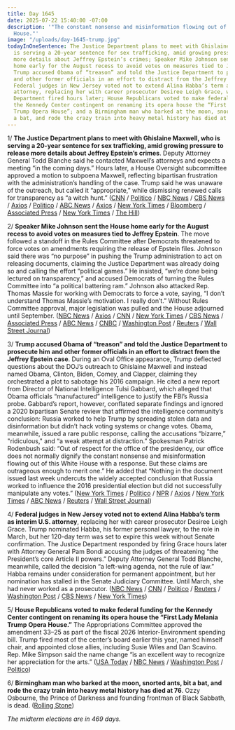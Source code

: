 ```yaml
---
title: Day 1645
date: 2025-07-22 15:40:00 -07:00
description: '"The constant nonsense and misinformation flowing out of this White
  House."'
image: "/uploads/day-1645-trump.jpg"
todayInOneSentence: The Justice Department plans to meet with Ghislaine Maxwell, who
  is serving a 20-year sentence for sex trafficking, amid growing pressure to release
  more details about Jeffrey Epstein’s crimes; Speaker Mike Johnson sent the House
  home early for the August recess to avoid votes on measures tied to Jeffrey Epstein;
  Trump accused Obama of “treason” and told the Justice Department to prosecute him
  and other former officials in an effort to distract from the Jeffrey Epstein case;
  Federal judges in New Jersey voted not to extend Alina Habba’s term as interim U.S.
  attorney, replacing her with career prosecutor Desiree Leigh Grace, who the Justice
  Department fired hours later; House Republicans voted to make federal funding for
  the Kennedy Center contingent on renaming its opera house the “First Lady Melania
  Trump Opera House”; and a Birmingham man who barked at the moon, snorted ants, bit
  a bat, and rode the crazy train into heavy metal history has died at 76.
---
```


1/ **The Justice Department plans to meet with Ghislaine Maxwell, who is serving a 20-year sentence for sex trafficking, amid growing pressure to release more details about Jeffrey Epstein’s crimes**. Deputy Attorney General Todd Blanche said he contacted Maxwell’s attorneys and expects a meeting “in the coming days.” Hours later, a House Oversight subcommittee approved a motion to subpoena Maxwell, reflecting bipartisan frustration with the administration’s handling of the case. Trump said he was unaware of the outreach, but called it “appropriate,” while dismissing renewed calls for transparency as “a witch hunt.” ([CNN](https://www.cnn.com/2025/07/22/politics/doj-ghislaine-maxwell-epstein) / [Politico](https://www.politico.com/live-updates/2025/07/22/congress/committee-to-subpoena-maxwell-00466899) / [NBC News](https://www.nbcnews.com/politics/justice-department/deputy-attorney-general-meet-epstein-accomplice-ghislaine-maxwell-rcna219652) / [CBS News](https://www.cbsnews.com/news/jeffrey-epstein-ghislaine-maxwell-todd-blanche-meeting/) / [Axios](https://www.axios.com/2025/07/22/epstein-ghislaine-maxwell-doj-meeting) / [Politico](https://www.politico.com/news/2025/07/22/doj-ghislaine-maxwell-epstein-00466730) / [ABC News](https://abcnews.go.com/Politics/judge-overseeing-doj-epstein-grand-jury-records-request/story?id=123964265) / [Axios](https://www.axios.com/2025/07/22/ghislaine-maxwell-subpoena-trump-congress) / [New York Times](https://www.nytimes.com/2025/07/22/us/politics/ghislaine-maxwell-epstein-doj.html) / [Bloomberg](https://www.bloomberg.com/news/articles/2025-07-22/justice-department-seeks-meeting-with-epstein-accomplice-maxwell) / [Associated Press](https://apnews.com/article/trump-epstein-maxwell-justice-department-interview-c0131616f9d3c1f56a14bb7b9e863741) / [New York Times](https://www.nytimes.com/2025/07/22/us/politics/trump-epstein-files-redacted-bondi.html) / [The Hill](https://thehill.com/homenews/administration/5413652-trump-unaware-justice-dept-maxwell/))

2/ **Speaker Mike Johnson sent the House home early for the August recess to avoid votes on measures tied to Jeffrey Epstein**. The move followed a standoff in the Rules Committee after Democrats threatened to force votes on amendments requiring the release of Epstein files. Johnson said there was “no purpose” in pushing the Trump administration to act on releasing documents, claiming the Justice Department was already doing so and calling the effort “political games.” He insisted, “we’re done being lectured on transparency,” and accused Democrats of turning the Rules Committee into “a political battering ram.” Johnson also attacked Rep. Thomas Massie for working with Democrats to force a vote, saying, “I don’t understand Thomas Massie’s motivation. I really don’t.” Without Rules Committee approval, major legislation was pulled and the House adjourned until September. ([NBC News](https://www.nbcnews.com/politics/congress/house-cancels-votes-fight-jeffrey-epstein-files-rcna220238) / [Axios](https://www.axios.com/2025/07/22/house-bails-early-amid-epstein-file-uproar) / [CNN](https://www.cnn.com/2025/07/21/politics/epstein-files-house-vote-gop-johnson-massie) / [New York Times](https://www.nytimes.com/2025/07/22/us/politics/mike-johnson-ends-house-session-epstein-vote.html) / [CBS News](https://www.cbsnews.com/news/johnson-house-recess-epstein-files-vote/) / [Associated Press](https://apnews.com/article/congress-jeffrey-epstein-trump-f2a03eca247268b14a9e38858338eded) / [ABC News](https://abcnews.go.com/Politics/house-paralyzed-epstein-files-2nd-week-row/story?id=123953105) / [CNBC](https://www.cnbc.com/2025/07/22/epstein-trump-house-maxwell-recess.html) / [Washington Post](https://www.washingtonpost.com/politics/2025/07/22/house-republicans-epstein-files-mike-johnson/) / [Reuters](https://www.reuters.com/world/us/epstein-files-fight-leads-us-house-republicans-start-summer-break-day-early-2025-07-22/) / [Wall Street Journal](https://www.wsj.com/politics/policy/jeffrey-epstein-files-ghislaine-maxwell-house-recess-efe1de6f))

3/ **Trump accused Obama of “treason” and told the Justice Department to prosecute him and other former officials in an effort to distract from the Jeffrey Epstein case**. During an Oval Office appearance, Trump deflected questions about the DOJ’s outreach to Ghislaine Maxwell and instead named Obama, Clinton, Biden, Comey, and Clapper, claiming they orchestrated a plot to sabotage his 2016 campaign. He cited a new report from Director of National Intelligence Tulsi Gabbard, which alleged that Obama officials “manufactured” intelligence to justify the FBI’s Russia probe. Gabbard’s report, however, conflated separate findings and ignored a 2020 bipartisan Senate review that affirmed the intelligence community’s conclusion: Russia worked to help Trump by spreading stolen data and disinformation but didn’t hack voting systems or change votes. Obama, meanwhile, issued a rare public response, calling the accusations “bizarre,” "ridiculous," and “a weak attempt at distraction.” Spokesman Patrick Rodenbush said: “Out of respect for the office of the presidency, our office does not normally dignify the constant nonsense and misinformation flowing out of this White House with a response. But these claims are outrageous enough to merit one.” He added that “Nothing in the document issued last week undercuts the widely accepted conclusion that Russia worked to influence the 2016 presidential election but did not successfully manipulate any votes.” ([New York Times](https://www.nytimes.com/2025/07/22/us/politics/trump-obama-clinton-epstein-treason.html) / [Politico](https://www.politico.com/news/2025/07/22/trump-epstein-urges-doj-obama-00467514) / [NPR](https://www.npr.org/2025/07/22/nx-s1-5476234/trump-epstein-obama) / [Axios](https://www.axios.com/2025/07/22/obama-trump-accusations-response) / [New York Times](https://www.nytimes.com/2025/07/22/us/politics/obama-trump-russia-response.html) / [ABC News](https://abcnews.go.com/Politics/trump-accuses-obama-treason-oval-office/story?id=123963917) / [Reuters](https://www.reuters.com/world/us/trump-accuses-obama-treason-escalating-attacks-over-2016-russia-probe-2025-07-22/) / [Wall Street Journal](https://www.wsj.com/politics/trump-lashes-out-at-obama-and-calls-for-investigation-ea8eb0af))

4/ **Federal judges in New Jersey voted not to extend Alina Habba’s term as interim U.S. attorney**, replacing her with career prosecutor Desiree Leigh Grace. Trump nominated Habba, his former personal lawyer, to the role in March, but her 120-day term was set to expire this week without Senate confirmation. The Justice Department responded by firing Grace hours later with Attorney General Pam Bondi accusing the judges of threatening “the President’s core Article II powers.” Deputy Attorney General Todd Blanche, meanwhile, called the decision “a left-wing agenda, not the rule of law.” Habba remains under consideration for permanent appointment, but her nomination has stalled in the Senate Judiciary Committee. Until March, she had never worked as a prosecutor. ([NBC News](https://www.nbcnews.com/politics/justice-department/trump-ally-alina-habba-replaced-interim-us-attorney-new-jersey-rcna220296) / [CNN](https://www.cnn.com/2025/07/22/politics/alina-habba-judges-us-attorney) / [Politico](https://www.politico.com/news/2025/07/22/judges-decline-to-keep-alina-habba-new-jersey-top-prosecutor-00467976) / [Reuters](https://www.reuters.com/world/us/judges-reject-trumps-pick-top-new-jersey-federal-prosecutor-doj-removes-2025-07-22/) / [Washington Post](https://www.washingtonpost.com/national-security/2025/07/22/trump-lawyer-alina-habba-nj-us-attorney/) / [CBS News](https://www.cbsnews.com/news/justice-department-official-support-alina-habba-new-jersey-acting-us-attorney/) / [New York Times](https://www.nytimes.com/2025/07/22/nyregion/alina-habba-nj-us-attorney.html))

5/ **House Republicans voted to make federal funding for the Kennedy Center contingent on renaming its opera house the “First Lady Melania Trump Opera House.”** The Appropriations Committee approved the amendment 33–25 as part of the fiscal 2026 Interior-Environment spending bill. Trump fired most of the center’s board earlier this year, named himself chair, and appointed close allies, including Susie Wiles and Dan Scavino. Rep. Mike Simpson said the name change “is an excellent way to recognize her appreciation for the arts.” ([USA Today](https://www.usatoday.com/story/news/politics/2025/07/22/house-panel-kennedy-center-opera-house-melania-trump/85326151007/) / [NBC News](https://www.nbcnews.com/politics/congress/republicans-propose-naming-kennedy-centers-opera-house-melania-trump-rcna220338) / [Washington Post](https://www.washingtonpost.com/entertainment/theater/2025/07/22/melania-trump-kennedy-center-opera-house-appropriations-bill/) / [Politico](https://www.politico.com/live-updates/2025/07/22/congress/kennedy-center-melania-trump-00467996))

6/ **Birmingham man who barked at the moon, snorted ants, bit a bat, and rode the crazy train into heavy metal history has died at 76**. Ozzy Osbourne, the Prince of Darkness and founding frontman of Black Sabbath, is dead. ([Rolling Stone](https://www.rollingstone.com/music/music-news/ozzy-osbourne-black-sabbath-dead-obituary-1227265/))

*The midterm elections are in 469 days.*

